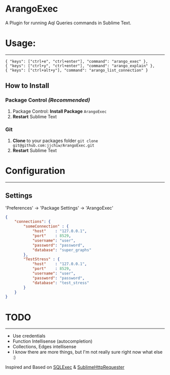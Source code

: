 ArangoExec
=========

A Plugin for running Aql Queries commands in Sublime Text.

# Usage:
--------

```
{ "keys": ["ctrl+e", "ctrl+enter"], "command": "arango_exec" },
{ "keys": ["ctrl+y", "ctrl+enter"], "command": "arango_explain" },
{ "keys": ["ctrl+alt+y"], "command": "arango_list_connection" }
```

## How to Install

### Package Control *(Recommended)*

1. Package Control: **Install Package** `ArangoExec`
2. **Restart** Sublime Text

### Git

1. **Clone** to your packages folder `git clone git@github.com:jjchiw/ArangoExec.git`
2. **Restart** Sublime Text

# Configuration
---------------

Settings
--------

'Preferences' -> 'Package Settings' -> 'ArangoExec'

```json
{
    "connections": {
    	"someConnection" : {
    		"host"    : "127.0.0.1",
			"port"    : 8529,
			"username": "user",
			"password": "password",
			"database": "super_graphs"
    	},
    	"TestStress" : {
    		"host"    : "127.0.0.1",
			"port"    : 8529,
			"username": "user",
			"password": "password",
			"database": "test_stress"
    	}
    }
}
```

# TODO
--------

* Use credentials
* Function Intellisense (autocompletion)
* Collections, Edges intellisense
* I know there are more things, but I'm not really sure right now what else :)

Inspired and Based on [SQLExec](https://sublime.wbond.net/packages/SQLExec) & [SublimeHttpRequester](https://github.com/braindamageinc/SublimeHttpRequester)
